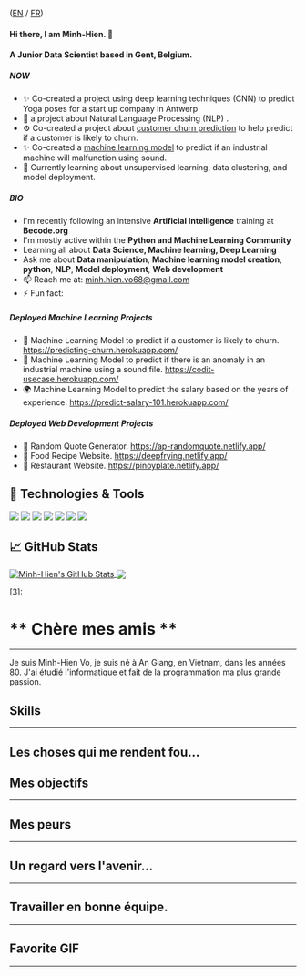 ([EN](aboutme.md#en) / [FR](aboutme.md#fr))

#### Hi there, I am Minh-Hien. 👋 <a name="en"></a>
#### A Junior Data Scientist based in Gent, Belgium.

##### NOW
- ✨ Co-created a project using deep learning techniques (CNN) to predict Yoga poses for a start up company in Antwerp
- 💬   a project about Natural Language Processing (NLP) . 
- ⚙️ Co-created a project about [customer churn prediction](https://predicting-churn.herokuapp.com/) to help predict if a customer is likely to churn.  
- ✨ Co-created a [machine learning model](https://codit-usecase.herokuapp.com/) to predict if an industrial machine will malfunction using sound. 
- 🔭 Currently learning about unsupervised learning, data clustering, and model deployment.

##### BIO

- I'm recently following an intensive **Artificial Intelligence** training at **Becode.org**
- I'm mostly active within the **Python and Machine Learning Community**
- Learning all about **Data Science, Machine learning, Deep Learning**
- Ask me about **Data manipulation**, **Machine learning model creation**, **python**, **NLP**, **Model deployment**, **Web development**
- 📫 Reach me at: [minh.hien.vo68@gmail.com](minh.hien.vo68@gmail.com)
- ⚡️ Fun fact: 

##### Deployed Machine Learning Projects
- 🏢 Machine Learning Model to predict if a customer is likely to churn. https://predicting-churn.herokuapp.com/
- 🎵 Machine Learning Model to predict if there is an anomaly in an industrial machine using a sound file. https://codit-usecase.herokuapp.com/
- 🌍 Machine Learning Model to predict the salary based on the years of experience. https://predict-salary-101.herokuapp.com/

##### Deployed Web Development Projects
- 💬 Random Quote Generator. https://ap-randomquote.netlify.app/
- 🍛 Food Recipe Website. https://deepfrying.netlify.app/
- 🍜 Restaurant Website. https://pinoyplate.netlify.app/

## 🔧 Technologies & Tools
![](https://img.shields.io/badge/OS-Windows-informational?style=flat&logo=windows&logoColor=white&color=informational)
![](https://img.shields.io/badge/Code-Python-informational?style=flat&logo=python&logoColor=white&color=informational)
![](https://img.shields.io/badge/Distribution-Anaconda-informational?style=flat&logo=anaconda&logoColor=white&color=informational)
![](https://img.shields.io/badge/Tools-TensorFlow-informational?style=flat&logo=tensorflow&logoColor=white&color=informational)
![](https://img.shields.io/badge/Tools-Docker-informational?style=flat&logo=docker&logoColor=white&color=informational)
![](https://img.shields.io/badge/Tools-Keras-informational?style=flat&logo=keras&logoColor=white&color=informational)
![](https://img.shields.io/badge/Tools-Flask-informational?style=flat&logo=flask&logoColor=white&color=informational)

## &#x1f4c8; GitHub Stats

<a href="https://github.com/minhhienvo368/minhhienvo368">
  <img align="center" src="https://github-readme-stats.vercel.app/api?username=minhhienvo368&show_icons=true&line_height=27&count_private=true" alt="Minh-Hien's GitHub Stats" />
</a>
<a href="https://github.com/minhhienvo368/minhhienvo368">
  <img align="center" src="https://github-readme-stats.vercel.app/api/top-langs/?username=minhhienvo368&hide=java,html,text&langs_count=3" />
</a>

<!-- links to social media icons -->

<!-- icons with padding -->

[1.1]: http://i.imgur.com/tXSoThF.png (twitter icon with padding)
[2.1]: http://i.imgur.com/0o48UoR.png (github icon with padding)

<!-- icons without padding -->

[1.2]: http://i.imgur.com/wWzX9uB.png (twitter icon without padding)
[2.2]: http://i.imgur.com/9I6NRUm.png (github icon without padding)
[3.2]: https://raw.githubusercontent.com/arlene14ko/arlene14ko/master/linkedin-3-16.png (LinkedIn icon without padding)


<!-- links to your social media accounts -->

[1]: https://github.com/minhienvo368
[2]: https://www.linkedin.com/in/minh-hien-vo/
[3]: 

# ** Chère mes amis ** <a name="fr"></a>
---
Je suis Minh-Hien Vo, je suis né à An Giang, en Vietnam, dans les années 80. J'ai étudié l'informatique et fait de la programmation ma plus grande passion.  



## Skills
---


## Les choses qui me rendent fou...

## Mes objectifs
---

## Mes peurs
---



## Un regard vers l'avenir...
---


## Travailler en bonne équipe.
---



## Favorite GIF
---
